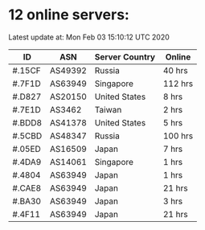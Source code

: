 # 12 online servers:

Latest update at: Mon Feb 03 15:10:12 UTC 2020

| ID | ASN | Server Country | Online |
| -- | --- | -------------- | ------ |
| #.15CF | AS49392 | Russia | 40 hrs |
| #.7F1D | AS63949 | Singapore | 112 hrs |
| #.D827 | AS20150 | United States | 8 hrs |
| #.7E1D | AS3462 | Taiwan | 2 hrs |
| #.BDD8 | AS41378 | United States | 5 hrs |
| #.5CBD | AS48347 | Russia | 100 hrs |
| #.05ED | AS16509 | Japan | 7 hrs |
| #.4DA9 | AS14061 | Singapore | 1 hrs |
| #.4804 | AS63949 | Japan | 1 hrs |
| #.CAE8 | AS63949 | Japan | 21 hrs |
| #.BA30 | AS63949 | Japan | 3 hrs |
| #.4F11 | AS63949 | Japan | 21 hrs |

